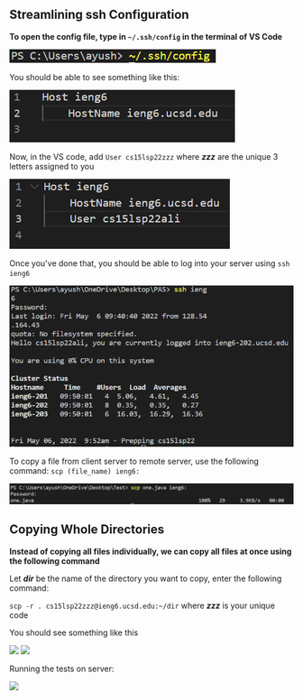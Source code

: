 ## Streamlining ssh Configuration

**To open the config file, type in ```~/.ssh/config``` in the terminal of VS Code**

![](R3P1.png)

You should be able to see something like this:

![](R3P2.png)

Now, in the VS code, add ```User cs15lsp22zzz``` where ***zzz*** are the unique 3 letters assigned to you

![](R3P3.png)

Once you've done that, you should be able to log into your server using ```ssh ieng6```

![](R3P4.png)

To copy a file from client server to remote server, use the following command: ```scp (file_name) ieng6:```

![](R3P5.png)

## Copying Whole Directories

**Instead of copying all files individually, we can copy all files at once using the following command**

Let ***dir*** be the name of the directory you want to copy, enter the following command: 

```scp -r . cs15lsp22zzz@ieng6.ucsd.edu:~/dir``` where ***zzz*** is your unique code 

You should see something like this

![](R3P6.png)
![](R3P7.png)

Running the tests on server:

![](R3P8.png)